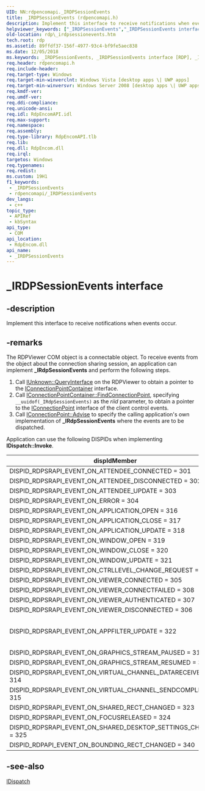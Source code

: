 ```yaml
---
UID: NN:rdpencomapi._IRDPSessionEvents
title: _IRDPSessionEvents (rdpencomapi.h)
description: Implement this interface to receive notifications when events occur.
helpviewer_keywords: ["_IRDPSessionEvents","_IRDPSessionEvents interface [RDP]","_IRDPSessionEvents interface [RDP]","described","rdp._irdpsessionevents","rdpencomapi/_IRDPSessionEvents"]
old-location: rdp\_irdpsessionevents.htm
tech.root: rdp
ms.assetid: 89ffdf37-156f-4977-93c4-bf9fe5aec838
ms.date: 12/05/2018
ms.keywords: _IRDPSessionEvents, _IRDPSessionEvents interface [RDP], _IRDPSessionEvents interface [RDP],described, rdp._irdpsessionevents, rdpencomapi/_IRDPSessionEvents
req.header: rdpencomapi.h
req.include-header: 
req.target-type: Windows
req.target-min-winverclnt: Windows Vista [desktop apps \| UWP apps]
req.target-min-winversvr: Windows Server 2008 [desktop apps \| UWP apps]
req.kmdf-ver: 
req.umdf-ver: 
req.ddi-compliance: 
req.unicode-ansi: 
req.idl: RdpEncomAPI.idl
req.max-support: 
req.namespace: 
req.assembly: 
req.type-library: RdpEncomAPI.tlb
req.lib: 
req.dll: RdpEncom.dll
req.irql: 
targetos: Windows
req.typenames: 
req.redist: 
ms.custom: 19H1
f1_keywords:
 - _IRDPSessionEvents
 - rdpencomapi/_IRDPSessionEvents
dev_langs:
 - c++
topic_type:
 - APIRef
 - kbSyntax
api_type:
 - COM
api_location:
 - RdpEncom.dll
api_name:
 - _IRDPSessionEvents
---
```


# _IRDPSessionEvents interface


## -description

Implement this interface to receive notifications when events occur.

## -remarks

The RDPViewer COM object is a connectable object. To receive events from the object about the connection sharing session, an application can implement **_IRdpSessionEvents** and perform the following steps.

1. Call [IUnknown::QueryInterface](/windows/win32/api/unknwn/nf-unknwn-iunknown-queryinterface(refiid_void)) on the RDPViewer to obtain a pointer to the [IConnectionPointContainer](/windows/win32/api/ocidl/nn-ocidl-iconnectionpointcontainer) interface.
1. Call [IConnectionPointContainer::FindConnectionPoint](/windows/win32/api/ocidl/nf-ocidl-iconnectionpointcontainer-findconnectionpoint), specifying `__uuidof(_IRdpSessionEvents)` as the *riid* parameter, to obtain a pointer to the [IConnectionPoint](/windows/win32/api/ocidl/nn-ocidl-iconnectionpoint) interface of the client control events. 
1. Call [IConnectionPoint::Advise](/windows/win32/api/ocidl/nf-ocidl-iconnectionpoint-advise) to specify the calling application's own implementation of **_IRdpSessionEvents** where the events are to be dispatched. 

Application can use the following DISPIDs when implementing **IDispatch::Invoke**.

| dispIdMember | Dispatch to method |
|--------------|--------------------|
| DISPID_RDPSRAPI_EVENT_ON_ATTENDEE_CONNECTED = 301| [OnAttendeeConnected](/previous-versions/windows/desktop/rdp/onattendeeconnected) |
| DISPID_RDPSRAPI_EVENT_ON_ATTENDEE_DISCONNECTED = 302| [OnAttendeeDisconnected](/previous-versions/windows/desktop/rdp/onattendeedisconnected) |
| DISPID_RDPSRAPI_EVENT_ON_ATTENDEE_UPDATE = 303| [OnAttendeeUpdate](/previous-versions/windows/desktop/rdp/onattendeeupdate) |
| DISPID_RDPSRAPI_EVENT_ON_ERROR = 304| [OnError](/previous-versions/windows/desktop/rdp/onerror) |
| DISPID_RDPSRAPI_EVENT_ON_APPLICATION_OPEN = 316| [OnApplicationOpen](/previous-versions/windows/desktop/rdp/onapplicationopen) |
| DISPID_RDPSRAPI_EVENT_ON_APPLICATION_CLOSE = 317| [OnApplicationClose](/previous-versions/windows/desktop/rdp/onapplicationclose) |
| DISPID_RDPSRAPI_EVENT_ON_APPLICATION_UPDATE = 318| [OnApplicationUpdate](/previous-versions/windows/desktop/rdp/onapplicationupdate) |
| DISPID_RDPSRAPI_EVENT_ON_WINDOW_OPEN = 319 | [OnWindowOpen](/previous-versions/windows/desktop/rdp/onwindowopen) |
| DISPID_RDPSRAPI_EVENT_ON_WINDOW_CLOSE = 320 | | [OnWindowClose](/previous-versions/windows/desktop/rdp/onwindowclose) |
| DISPID_RDPSRAPI_EVENT_ON_WINDOW_UPDATE = 321 | [OnWindowUpdate](/previous-versions/windows/desktop/rdp/onwindowupdate) |
| DISPID_RDPSRAPI_EVENT_ON_CTRLLEVEL_CHANGE_REQUEST = 309 | [OnControlLevelChangeRequest](/previous-versions/windows/desktop/rdp/oncontrollevelchangerequest) |
| DISPID_RDPSRAPI_EVENT_ON_VIEWER_CONNECTED = 305 | [OnConnectionEstablished](/previous-versions/windows/desktop/rdp/onconnectionestablished) |
| DISPID_RDPSRAPI_EVENT_ON_VIEWER_CONNECTFAILED = 308 | [OnConnectionFailed](/previous-versions/windows/desktop/rdp/onconnectionfailed) |
| DISPID_RDPSRAPI_EVENT_ON_VIEWER_AUTHENTICATED = 307 | [OnConnectionAuthenticated](/previous-versions/windows/desktop/rdp/onconnectionauthenticated) |
| DISPID_RDPSRAPI_EVENT_ON_VIEWER_DISCONNECTED = 306 | [OnConnectionTerminated](/previous-versions/windows/desktop/rdp/onconnectionterminated) |
| DISPID_RDPSRAPI_EVENT_ON_APPFILTER_UPDATE = 322 | None. A notification that the application filter returned by IRDPSRAPISharingSession::get_ApplicationFilter has changed.
| DISPID_RDPSRAPI_EVENT_ON_GRAPHICS_STREAM_PAUSED = 310 | [OnGraphicsStreamPaused](/previous-versions/windows/desktop/rdp/ongraphicsstreampaused) |
| DISPID_RDPSRAPI_EVENT_ON_GRAPHICS_STREAM_RESUMED = 311 | [OnGraphicsStreamResumed](/previous-versions/windows/desktop/rdp/ongraphicsstreamresumed) |
| DISPID_RDPSRAPI_EVENT_ON_VIRTUAL_CHANNEL_DATARECEIVED = 314 | [OnChannelDataReceived](/previous-versions/windows/desktop/rdp/onchanneldatareceived) |
| DISPID_RDPSRAPI_EVENT_ON_VIRTUAL_CHANNEL_SENDCOMPLETED = 315 | [OnChannelDataSent](/previous-versions/windows/desktop/rdp/onchanneldatasent) |
| DISPID_RDPSRAPI_EVENT_ON_SHARED_RECT_CHANGED = 323 | [OnSharedRectChanged](/previous-versions/windows/desktop/rdp/onsharedrectchanged) |
| DISPID_RDPSRAPI_EVENT_ON_FOCUSRELEASED = 324 | [OnFocusReleased](/previous-versions/windows/desktop/rdp/onfocusreleased) |
| DISPID_RDPSRAPI_EVENT_ON_SHARED_DESKTOP_SETTINGS_CHANGED = 325 | [OnSharedDesktopSettingsChanged](/previous-versions/windows/desktop/rdp/onshareddesktopsettingschanged) |
| DISPID_RDPAPI_EVENT_ON_BOUNDING_RECT_CHANGED = 340 | [OnViewingSizeChanged](/previous-versions/windows/desktop/legacy/hh802749(v=vs.85)) |


## -see-also

<a href="/previous-versions/windows/desktop/api/oaidl/nn-oaidl-idispatch">IDispatch</a>
